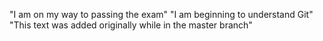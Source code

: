 "I am on my way to passing the exam" 
"I am beginning to understand Git" 
"This text was added originally while in the master branch" 
